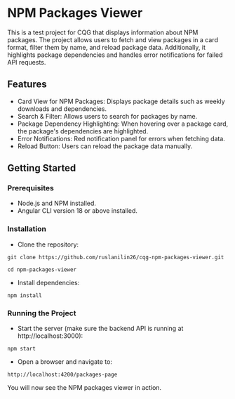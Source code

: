 # NPM Packages Viewer

This is a test project for CQG that displays information about NPM packages. The project allows users to fetch and view packages in a card format, filter them by name, and reload package data. Additionally, it highlights package dependencies and handles error notifications for failed API requests.

## Features

- Card View for NPM Packages: Displays package details such as weekly downloads and dependencies.
- Search & Filter: Allows users to search for packages by name.
- Package Dependency Highlighting: When hovering over a package card, the package's dependencies are highlighted.
- Error Notifications: Red notification panel for errors when fetching data.
- Reload Button: Users can reload the package data manually.

## Getting Started

### Prerequisites

- Node.js and NPM installed.
- Angular CLI version 18 or above installed.

### Installation

- Clone the repository:

```git clone https://github.com/ruslanilin26/cqg-npm-packages-viewer.git```

```cd npm-packages-viewer```

- Install dependencies:

```npm install```

### Running the Project

- Start the server (make sure the backend API is running at http://localhost:3000):

```npm start```

- Open a browser and navigate to:

```http://localhost:4200/packages-page```

You will now see the NPM packages viewer in action.
